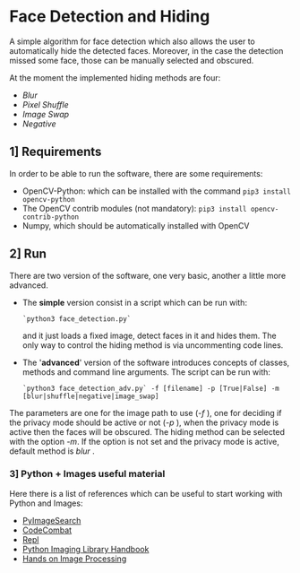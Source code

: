 # Face Detection and Hiding

A simple algorithm for face detection which also allows the user to automatically hide the detected faces. Moreover, in the case the detection missed some face, those can be manually selected and obscured.

At the moment the implemented hiding methods are four:
  - *Blur*
  - *Pixel Shuffle*
  - *Image Swap*
  - *Negative*

## 1] Requirements
In order to be able to run the software, there are some requirements:
  - OpenCV-Python: which can be installed with the command `pip3 install opencv-python`
  - The OpenCV contrib modules (not mandatory): `pip3 install opencv-contrib-python`
  - Numpy, which should be automatically installed with OpenCV

## 2] Run

There are two version of the software, one very basic, another a little more advanced.
  - The **simple** version consist in a script which can be run with:
  
        `python3 face_detection.py`

    and it just loads a fixed image, detect faces in it and hides them. The only way to
    control the hiding method is via uncommenting code lines.

  - The '**advanced**' version of the software introduces concepts of classes, methods
  and command line arguments. The script can be run with:

        `python3 face_detection_adv.py` -f [filename] -p [True|False] -m [blur|shuffle|negative|image_swap] 

  The parameters are one for the image path to use (*-f* ), one for deciding if the privacy mode should be active or not (*-p* ), when the privacy mode is active then the faces will be obscured. The hiding method can be selected with the option *-m*. If the option is not set and the privacy mode is active, default method is *blur* .
  
### 3] Python + Images useful material

Here there is a list of references which can be useful to start working with Python and Images:

  - [PyImageSearch](https://www.pyimagesearch.com/)
  - [CodeCombat](https://codecombat.com) 
  - [Repl](https://repl.it/languages/python3)
  - [Python Imaging Library Handbook](http://effbot.org/imagingbook/pil-index.htm)
  - [Hands on Image Processing](https://www.researchgate.net/profile/Sandipan_Dey/publication/329610370_Hands-on_Image_Processing_in_Python/links/5c120f09299bf139c754a03c/Hands-on-Image-Processing-in-Python.pdf)
